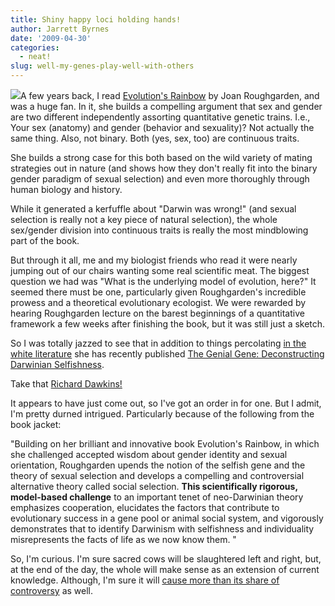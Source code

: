 ```yaml
---
title: Shiny happy loci holding hands!
author: Jarrett Byrnes
date: '2009-04-30'
categories:
  - neat!
slug: well-my-genes-play-well-with-others
---
```


![](http://www.imachordata.com/wp-content/uploads/2009/04/roughgarden_book.png)A few years back, I read [Evolution's Rainbow](http://www.amazon.com/Evolutions-Rainbow-Diversity-Gender-Sexuality/dp/0520260120/ref=pd_bxgy_b_img_b) by Joan Roughgarden, and was a huge fan.  In it, she builds a compelling argument that sex and gender are two different independently assorting quantitative genetic trains.  I.e., Your sex (anatomy) and gender (behavior and sexuality)?  Not actually the same thing.  Also, not binary.  Both (yes, sex, too) are continuous traits.

She builds a strong case for this both based on the wild variety of mating strategies out in nature (and shows how they don't really fit into the binary gender paradigm of sexual selection) and even more thoroughly through human biology and history.

While it generated a kerfuffle about "Darwin was wrong!" (and sexual selection is really not a key piece of natural selection), the whole sex/gender division into continuous traits is really the most mindblowing part of the book.

But through it all, me and my biologist friends who read it were nearly jumping out of our chairs wanting some real scientific meat.  The biggest question we had was "What is the underlying model of evolution, here?"  It seemed there must be one, particularly given Roughgarden's incredible prowess and a theoretical evolutionary ecologist.  We were rewarded by hearing Roughgarden lecture on the barest beginnings of a quantitative framework a few weeks after finishing the book, but it was still just a sketch.

So I was totally jazzed to see that in addition to things percolating [in the white literature](http://scholar.google.com/scholar?hl=en&lr=&scoring=r&q=roughgarden+author%3Aj-roughgarden&as_ylo=2007&btnG=Search) she has recently published [The Genial Gene: Deconstructing Darwinian Selfishness](http://www.amazon.com/Genial-Gene-Deconstructing-Darwinian-Selfishness/dp/0520258266).

Take that [Richard Dawkins!](http://www.amazon.com/Selfish-Gene-Anniversary-Introduction/dp/0199291152/ref=sr_1_1?ie=UTF8&s=books&qid=1240590946&sr=1-1)

It appears to have just come out, so I've got an order in for one.  But I admit, I'm pretty durned intrigued.  Particularly because of the following from the book jacket:

"Building on her brilliant and innovative book Evolution's Rainbow, in which she challenged accepted wisdom about gender identity and sexual orientation, Roughgarden upends the notion of the selfish gene and the theory of sexual selection and develops a compelling and controversial alternative theory called social selection. **This scientifically rigorous, model-based challenge** to an important tenet of neo-Darwinian theory emphasizes cooperation, elucidates the factors that contribute to evolutionary success in a gene pool or animal social system, and vigorously demonstrates that to identify Darwinism with selfishness and individuality misrepresents the facts of life as we now know them. "

So, I'm curious.  I'm sure sacred cows will be slaughtered left and right, but, at the end of the day, the whole will make sense as an extension of current knowledge.  Although, I'm sure it will [cause more than its share of controversy](http://www.mast.queensu.ca/~tday/pdf/DayHouleRowe2006.pdf) as well.
